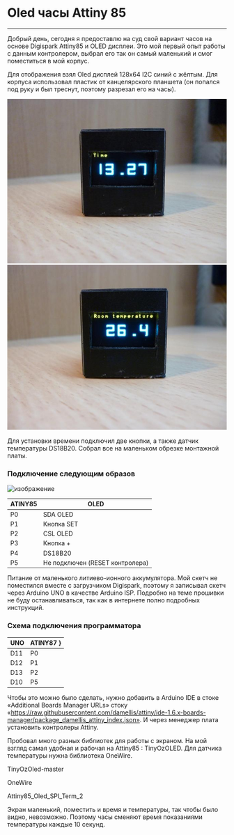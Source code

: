 # Oled часы Attiny 85

---

Добрый день, сегодня я предоставлю на суд свой вариант часов на основе Digispark Attiny85 и OLED дисплеи. Это мой первый опыт работы с данным контролером, выбрал его так он самый маленький и смог поместиться в мой корпус.

Для отображения взял Oled дисплей 128х64 I2C синий c жёлтым. Для корпуса использовал пластик от канцелярского планшета (он попался под руку и был треснут, поэтому разрезал его на часы).

![IMG1](https://github.com/pdacity/atiny85_clock/blob/main/f407072549.jpg)
![IMG2](https://github.com/pdacity/atiny85_clock/blob/main/1df1badd9e.jpg)


Для установки времени подключил две кнопки, а также датчик температуры DS18B20. Собрал все на маленьком обрезке монтажной платы.

### Подключение следующим образов

![изображение](https://user-images.githubusercontent.com/30793797/205749261-058e71fb-9f31-4a05-97c0-c9b0fdff2661.png)

| ATINY85 | OLED |
|--------|--------|
| P0 | SDA OLED |
| P1 | Кнопка SET |
| P2 | CSL OLED |
| P3 | Кнопка + |
| P4 | DS18B20 |
| P5 | Не подключен (RESET контролера) |

Питание от маленького литиево-ионного аккумулятора.
Мой скетч не поместился вместе с загрузчиком Digispark, поэтому я записывал скетч через Arduino UNO в качестве Arduino ISP. Подробно на теме прошивки не буду останавливаться, так как в интернете полно подробных инструкций.

### Схема подключения программатора

| UNO | ATINY87 }
|-----|---------|
| D11 | P0 |
| D12 | P1 |
| D13 | P2 |
| D10 | P5 |


Чтобы это можно было сделать, нужно добавить в Arduino IDE в стоке «Additional Boards Manager URLs» стоку «https://raw.githubusercontent.com/damellis/attiny/ide-1.6.x-boards-manager/package_damellis_attiny_index.json». И через менеджер плата установить контролеры Attiny.

Пробовал много разных библиотек для работы с экраном. На мой взгляд самая удобная и рабочая на Attiny85 : TinyOzOLED. Для датчика температуры нужна библиотека OneWire.

TinyOzOled-master

OneWire

Attiny85_Oled_SPI_Term_2


Экран маленький, поместить и время и температуры, так чтобы было видно, невозможно. Поэтому часы сменяют время показаниями температуры каждые 10 секунд.
